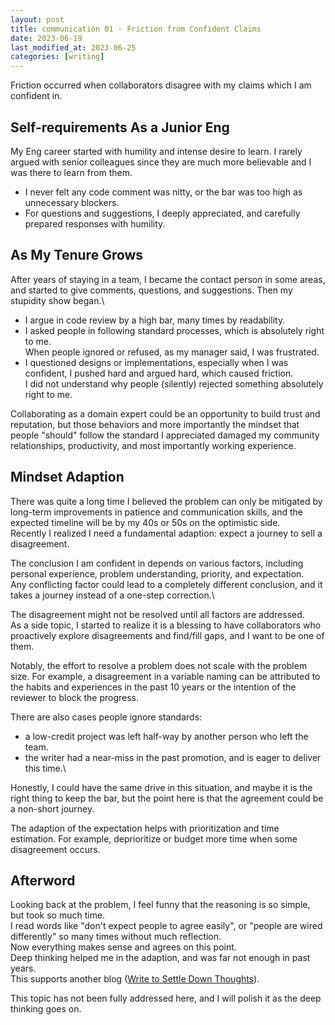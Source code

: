 ```yaml
---
layout: post
title: communication 01 - Friction from Confident Claims
date: 2023-06-19
last_modified_at: 2023-06-25
categories: [writing]
---
```


Friction occurred when collaborators disagree with my claims which I am confident in.

## Self-requirements As a Junior Eng

My Eng career started with humility and intense desire to learn.
I rarely argued with senior colleagues since they are much more believable and I was there to learn from them.
- I never felt any code comment was nitty, or the bar was too high as unnecessary blockers.
- For questions and suggestions, I deeply appreciated, and carefully prepared responses with humility.

## As My Tenure Grows

After years of staying in a team, I became the contact person in some areas, and started to give comments, questions, and suggestions. Then my stupidity show began.\
- I argue in code review by a high bar, many times by readability.
- I asked people in following standard processes, which is absolutely right to me.\
When people ignored or refused, as my manager said, I was frustrated.
- I questioned designs or implementations, especially when I was confident, I pushed hard and argued hard, which caused friction.\
I did not understand why people (silently) rejected something absolutely right to me.

Collaborating as a domain expert could be an opportunity to build trust and reputation, but those behaviors and more importantly the mindset that people "should" follow the standard I appreciated damaged my community relationships, productivity, and most importantly working experience.

## Mindset Adaption

There was quite a long time I believed the problem can only be mitigated by long-term improvements in patience and communication skills, and the expected timeline will be by my 40s or 50s on the optimistic side.\
Recently I realized I need a fundamental adaption: expect a journey to sell a disagreement.

The conclusion I am confident in depends on various factors, including personal experience, problem understanding, priority, and expectation.\
Any conflicting factor could lead to a completely different conclusion, and it takes a journey instead of a one-step correction.\

The disagreement might not be resolved until all factors are addressed.\
As a side topic, I started to realize it is a blessing to have collaborators who proactively explore disagreements and find/fill gaps, and I want to be one of them.

Notably, the effort to resolve a problem does not scale with the problem size. For example, a disagreement in a variable naming can be attributed to the habits and experiences in the past 10 years or the intention of the reviewer to block the progress. 

There are also cases people ignore standards:
- a low-credit project was left half-way by another person who left the team.
- the writer had a near-miss in the past promotion, and is eager to deliver this time.\

Honestly, I could have the same drive in this situation, and maybe it is the right thing to keep the bar, but the point here is that the agreement could be a non-short journey.

The adaption of the expectation helps with prioritization and time estimation. For example, deprioritize or budget more time when some disagreement occurs.

## Afterword
Looking back at the problem, I feel funny that the reasoning is so simple, but took so much time.\
I read words like "don't expect people to agree easily", or "people are wired differently" so many times without much reflection.\
Now everything makes sense and agrees on this point.\
Deep thinking helped me in the adaption, and was far not enough in past years.\
This supports another blog ([Write to Settle Down Thoughts]({{site.baseurl}}/writing_01_write_to_settle_down_thoughts/)).

This topic has not been fully addressed here, and I will polish it as the deep thinking goes on.